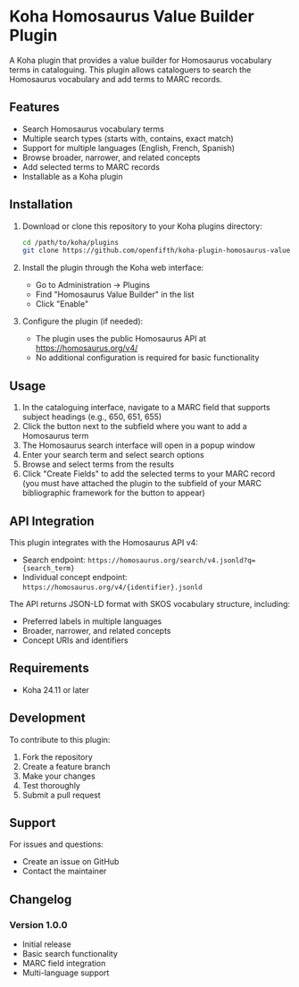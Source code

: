 # Koha Homosaurus Value Builder Plugin

A Koha plugin that provides a value builder for Homosaurus vocabulary terms in cataloguing. This plugin allows cataloguers to search the Homosaurus vocabulary and add terms to MARC records.

## Features

- Search Homosaurus vocabulary terms
- Multiple search types (starts with, contains, exact match)
- Support for multiple languages (English, French, Spanish)
- Browse broader, narrower, and related concepts
- Add selected terms to MARC records
- Installable as a Koha plugin

## Installation

1. Download or clone this repository to your Koha plugins directory:
   ```bash
   cd /path/to/koha/plugins
   git clone https://github.com/openfifth/koha-plugin-homosaurus-value-builder.git
   ```

2. Install the plugin through the Koha web interface:
   - Go to Administration → Plugins
   - Find "Homosaurus Value Builder" in the list
   - Click "Enable"

3. Configure the plugin (if needed):
   - The plugin uses the public Homosaurus API at https://homosaurus.org/v4/
   - No additional configuration is required for basic functionality

## Usage

1. In the cataloguing interface, navigate to a MARC field that supports subject headings (e.g., 650, 651, 655)
2. Click the button next to the subfield where you want to add a Homosaurus term
3. The Homosaurus search interface will open in a popup window
4. Enter your search term and select search options
5. Browse and select terms from the results
6. Click "Create Fields" to add the selected terms to your MARC record
(you must have attached the plugin to the subfield of your MARC bibliographic framework for the button to appear)

## API Integration

This plugin integrates with the Homosaurus API v4:
- Search endpoint: `https://homosaurus.org/search/v4.jsonld?q={search_term}`
- Individual concept endpoint: `https://homosaurus.org/v4/{identifier}.jsonld`

The API returns JSON-LD format with SKOS vocabulary structure, including:
- Preferred labels in multiple languages
- Broader, narrower, and related concepts
- Concept URIs and identifiers

## Requirements

- Koha 24.11 or later

## Development

To contribute to this plugin:

1. Fork the repository
2. Create a feature branch
3. Make your changes
4. Test thoroughly
5. Submit a pull request

## Support

For issues and questions:
- Create an issue on GitHub
- Contact the maintainer

## Changelog

### Version 1.0.0
- Initial release
- Basic search functionality
- MARC field integration
- Multi-language support
